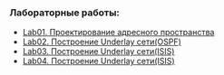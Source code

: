 ### Лабораторные работы:
 - [Lab01. Проектирование адресного пространства](lab01/)
 - [Lab02. Построение Underlay сети(OSPF)](lab02/)
- [Lab03. Построение Underlay сети(ISIS)](lab03/)
- [Lab04. Построение Underlay сети(ISIS)](lab04/)